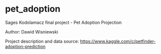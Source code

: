 # pet_adoption
Sages Kodolamacz final project - Pet Adoption Projection

Author: Dawid Wisniewski


Project description and data source: https://www.kaggle.com/c/petfinder-adoption-prediction
